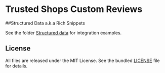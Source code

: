 Trusted Shops Custom Reviews
=======

##Structured Data a.k.a Rich Snippets

See the folder [Structured data](https://github.com/trustedshops/reviews/structured_data) for integration examples.

License
-------

All files are released under the MIT License. See the bundled
[LICENSE](https://github.com/trustedshops/reviews/blob/master/LICENSE) file for details.
